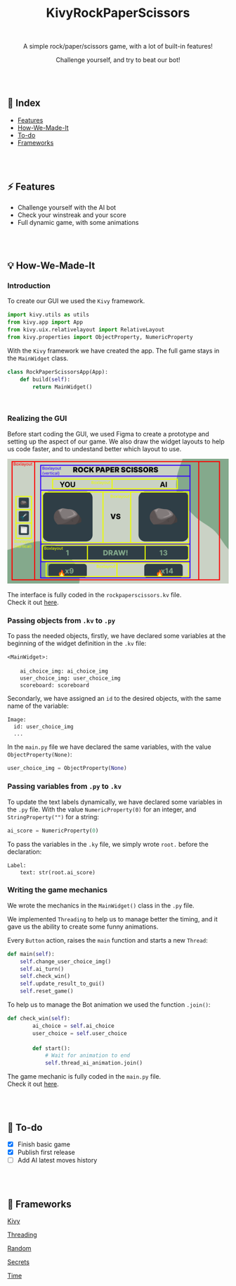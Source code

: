 <div align="center">

  <h1> KivyRockPaperScissors </h1>

  <br />

  <p>A simple rock/paper/scissors game, with a lot of built-in features!</p>

  <p>Challenge yourself, and try to beat our bot!</p>

</div>

<br />

<br />

## 📒 Index

- [Features](https://github.com/andreaaazo/KivyRockPaperScissors#%EF%B8%8F-features)
- [How-We-Made-It](https://github.com/andreaaazo/KivyRockPaperScissors#-how-we-made-it)
- [To-do](https://github.com/andreaaazo/KivyRockPaperScissors#-to-do)
- [Frameworks](https://github.com/andreaaazo/KivyRockPaperScissors#-frameworks)

<br />

<br />

## ⚡️ Features

- Challenge yourself with the AI bot
- Check your winstreak and your score
- Full dynamic game, with some animations

<br />

<br />

## 💡 How-We-Made-It

### Introduction

To create our GUI we used the `Kivy` framework.

```python
import kivy.utils as utils
from kivy.app import App
from kivy.uix.relativelayout import RelativeLayout
from kivy.properties import ObjectProperty, NumericProperty
```

With the `Kivy` framework we have created the app. The full game stays in the `MainWidget` class.

```python
class RockPaperScissorsApp(App):
    def build(self):
        return MainWidget()
```

<br />

### Realizing the GUI

Before start coding the GUI, we used Figma to create a prototype and setting up the aspect of our game.
We also draw the widget layouts to help us code faster, and to undestand better which layout to use.

![alt text](https://github.com/andreaaazo/KivyRockPaperScissors/blob/main/preview/gui.png)

The interface is fully coded in the `rockpaperscissors.kv` file.  
Check it out [here](https://github.com/andreaaazo/KivyRockPaperScissors/blob/main/rockpaperscissors.kv).

### Passing objects from `.kv` to `.py`

To pass the needed objects, firstly, we have declared some variables at the beginning of the widget definition in the `.kv` file:

```
<MainWidget>:

    ai_choice_img: ai_choice_img
    user_choice_img: user_choice_img
    scoreboard: scoreboard
```

Secondarly, we have assigned an `id` to the desired objects, with the same name of the variable:

```
Image:
  id: user_choice_img
  ...
```

In the `main.py` file we have declared the same variables, with the value `ObjectProperty(None)`:

```python
user_choice_img = ObjectProperty(None)
```

### Passing variables from `.py` to `.kv`

To update the text labels dynamically, we have declared some variables in the `.py` file. With the value `NumericProperty(0)` for an integer, and `StringProperty("")` for a string:

```python
ai_score = NumericProperty(0)
```

To pass the variables in the `.ky` file, we simply wrote `root.` before the declaration:

```
Label:
    text: str(root.ai_score)
```

### Writing the game mechanics

We wrote the mechanics in the `MainWidget()` class in the `.py` file.

We implemented `Threading` to help us to manage better the timing, and it gave us the ability to create some funny animations.

Every `Button` action, raises the `main` function and starts a new `Thread`:

```python
def main(self):
    self.change_user_choice_img()
    self.ai_turn()
    self.check_win()
    self.update_result_to_gui()
    self.reset_game()
```

To help us to manage the Bot animation we used the function `.join()`:

```python
def check_win(self):
        ai_choice = self.ai_choice
        user_choice = self.user_choice

        def start():
            # Wait for animation to end
            self.thread_ai_animation.join()
```

The game mechanic is fully coded in the `main.py` file.  
Check it out [here](https://github.com/andreaaazo/KivyRockPaperScissors/blob/main/main.py).

<br />

<br />

## 👀 To-do

- [x] Finish basic game
- [x] Publish first release
- [ ] Add AI latest moves history

<br />

<br />

## 🧬 Frameworks

[Kivy](https://kivy.org/doc/stable/)

[Threading](https://docs.python.org/3/library/threading.html)

[Random](https://docs.python.org/3/library/random.html)

[Secrets](https://docs.python.org/3/library/secrets.html)

[Time](https://docs.python.org/3/library/time.html)
